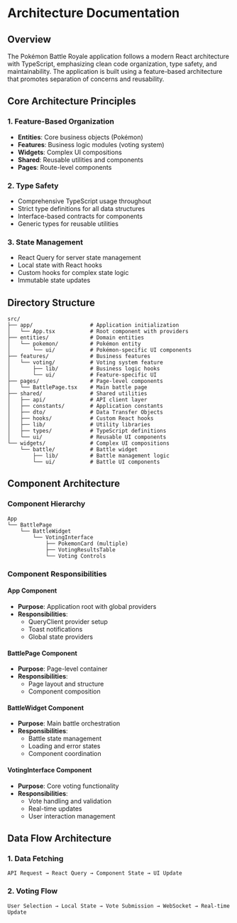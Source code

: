 # Architecture Documentation

## Overview

The Pokémon Battle Royale application follows a modern React architecture with TypeScript, emphasizing clean code organization, type safety, and maintainability. The application is built using a feature-based architecture that promotes separation of concerns and reusability.

## Core Architecture Principles

### 1. Feature-Based Organization
- **Entities**: Core business objects (Pokémon)
- **Features**: Business logic modules (voting system)
- **Widgets**: Complex UI compositions
- **Shared**: Reusable utilities and components
- **Pages**: Route-level components

### 2. Type Safety
- Comprehensive TypeScript usage throughout
- Strict type definitions for all data structures
- Interface-based contracts for components
- Generic types for reusable utilities

### 3. State Management
- React Query for server state management
- Local state with React hooks
- Custom hooks for complex state logic
- Immutable state updates

## Directory Structure

```
src/
├── app/                  # Application initialization
│   └── App.tsx           # Root component with providers
├── entities/             # Domain entities
│   └── pokemon/          # Pokémon entity
│       └── ui/           # Pokémon-specific UI components
├── features/             # Business features
│   └── voting/           # Voting system feature
│       ├── lib/          # Business logic hooks
│       └── ui/           # Feature-specific UI
├── pages/                # Page-level components
│   └── BattlePage.tsx    # Main battle page
├── shared/               # Shared utilities
│   ├── api/              # API client layer
│   ├── constants/        # Application constants
│   ├── dto/              # Data Transfer Objects
│   ├── hooks/            # Custom React hooks
│   ├── lib/              # Utility libraries
│   ├── types/            # TypeScript definitions
│   └── ui/               # Reusable UI components
└── widgets/              # Complex UI compositions
    └── battle/           # Battle widget
        ├── lib/          # Battle management logic
        └── ui/           # Battle UI components
```

## Component Architecture

### Component Hierarchy

```
App
└── BattlePage
    └── BattleWidget
        └── VotingInterface
            ├── PokemonCard (multiple)
            ├── VotingResultsTable
            └── Voting Controls
```

### Component Responsibilities

#### App Component
- **Purpose**: Application root with global providers
- **Responsibilities**:
  - QueryClient provider setup
  - Toast notifications
  - Global state providers

#### BattlePage Component
- **Purpose**: Page-level container
- **Responsibilities**:
  - Page layout and structure
  - Component composition

#### BattleWidget Component
- **Purpose**: Main battle orchestration
- **Responsibilities**:
  - Battle state management
  - Loading and error states
  - Component coordination

#### VotingInterface Component
- **Purpose**: Core voting functionality
- **Responsibilities**:
  - Vote handling and validation
  - Real-time updates
  - User interaction management

## Data Flow Architecture

### 1. Data Fetching
```
API Request → React Query → Component State → UI Update
```

### 2. Voting Flow
```
User Selection → Local State → Vote Submission → WebSocket → Real-time Update
```
